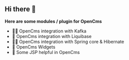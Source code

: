 ## Hi there 👋

**Here are some modules / plugin for OpenCms**

* 🙋‍♀️ OpenCms integration with Kafka
* 🌈 OpenCms integration with Liquibase
* 👩‍💻 OpenCms integration with Spring core & Hibernate
* 🍿 OpenCms Widgets
* 🧙 Some JSP helpful in OpenCms
